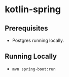 # kotlin-spring

## Prerequisites
* Postgres running locally.

## Running Locally
* `mvn spring-boot:run`
